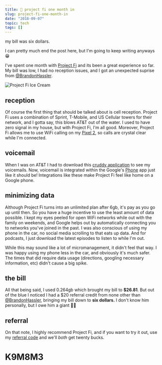 ```yaml
---
title: 📅 project fi one month in
slug: project-fi-one-month-in
date: "2018-09-07"
topic: tech
tags: []
---
```


my bill was six dollars.

I can pretty much end the post here, but I'm going to keep writing anyways 😁

I've spent one month with [Project Fi][project-fi] and its been a great experience so far. My bill was low, I had no reception issues, and I got an unexpected suprise from [@BrandonHassler][brandon-hassler].

![Project Fi Ice Cream][ice-cream]

## reception

Of course the first thing that should be talked about is cell reception. Project Fi uses a combination of Sprint, T-Mobile, and US Cellular towers for their network, and I gotta say, this blows AT&T out of the water. I used to have zero signal in my house, but with Project Fi, I'm all good. Moreover, Project Fi allows me to use WiFi calling on my [Pixel 2][pixel], so calls are crystal clear while I'm connected.

## voicemail

When I was on AT&T I had to download this [cruddy application][voicemail-app] to see my voicemails. Now, voicemail is integrated within the Google's [Phone][phone-app] app just like it should be! Integrations like these make Project Fi feel like home on a Google phone.

## minimizing data

Although Project Fi turns into an unlimited plan after 6gb, it's pay as you go up until then. So you have a huge incentive to use the least amount of data possible. I kept my eyes peeled for open WiFi networks while out with the family on weekends, and Google helps out by automatically connecting you to networks you've joined in the past. I was also conscious of using my phone in the car, no social media scrolling to that eats up data. And for podcasts, I just download the latest episodes to listen to while I'm out.

While this may sound like a lot of micromanagement, it didn't feel that way. I was happy using my phone less in the car, and obviously it's much safer. The times that did require data usage (directions, googling necessary information, etc) didn't cause a big spike.

## the bill

All that being said, I used 0.264gb which brought my bill to **\$26.81**. But out of the blue I noticed I had a \$20 referral credit from none other than [@BrandonHassler][brandon-hassler], bringing my bill down to **six dollars.** I don't know him personally, but I owe him a giant 👍🏼

## referral

On that note, I highly recommend Project Fi, and if you want to try it out, use my [referral code][referral] and we'll _both_ get twenty bucks.

# K9M8M3

[project-fi]: https://fi.google.com/about/
[brandon-hassler]: https://twitter.com/BrandonHassler
[ice-cream]: https://res.cloudinary.com/bradgarropy/image/upload/f_auto,q_auto/bradgarropy.com/posts/project-fi-ice-cream.jpg
[pixel]: https://store.google.com/us/product/pixel_2
[voicemail-app]: https://play.google.com/store/apps/details?id=com.att.mobile.android.vvm
[phone-app]: https://play.google.com/store/apps/details?id=com.google.android.dialer
[referral]: https://g.co/fi/r/K9M8M3

